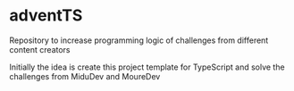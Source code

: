 # adventTS

Repository to increase programming logic of challenges from different content creators

Initially the idea is create this project template for TypeScript and solve the challenges from MiduDev and MoureDev
